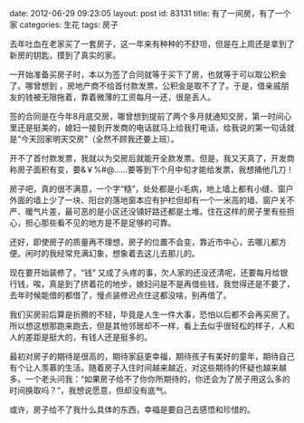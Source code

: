 date: 2012-06-29 09:23:05
layout: post
id: 83131
title: 有了一间房，有了一个家
categories: 生花
tags: 房子

去年吐血在老家买了一套房子，这一年来有种种的不舒坦，但是在上周还是拿到了新房的钥匙，摸到了真实的家。

一开始准备买房子时，本以为签了合同就等于买下了房，也就等于可以取公积金了。哪曾想到 ，房地产商不给首付款发票，公积金是取不了了。于是，借亲戚朋友的钱被无限拖着，靠着微薄的工资每月一还，很是丢人。

签的合同是在今年8月底交房，哪曾想到提前了两个多月就通知交房，第一时间心里还是挺美的，媳妇一接到开发商的电话就马上给我打电话，给我说的第一句话就是“今天回家明天交房”（全然不顾我还要上班）。

开不了首付款发票，我就以为交房后就能开全款发票。但是，我又天真了，开发商称房子面积有变，要&￥%#@……要等到下个月中旬才能给发票，我想捅他几刀！

房子吧，真的很不满意，一个字“糙”，处处都是小毛病，地上墙上都有小缝、窗户外面的墙上少了一块、阳台的落地窗本应有护栏但却有一个一米高的墙、窗户关不严、暖气片差，最可恶的是小区还没铺好路还都是土堆。住在这样的房子里有些担心，担心那些看不见的地方是不是足够的可靠。

还好，即使房子的质量再不理想，房子的位置不会变，靠近市中心，去哪儿都方便。闲时的我经常充满幻象，想象着去这儿去那儿的。

现在要开始装修了，“钱” 又成了头疼的事，欠人家的还没还清呢，还要每月给银行钱，唉，真是到了挤着花的地步，媳妇问是不是再借些钱，我觉得还是不要了，去年时候能借的都借了，慢点装修迟点住这都没啥，别再借了。

我们买房前后算是折腾的不轻，毕竟是人生一件大事，恐怕以后都不会再买房了。所以想这想那跑来跑去，但是其他邻居却不一样，看上去似乎很轻松的样子，人和人的差距是挺大的，有钱人还是挺多的。

最初对房子的期待是很高的，期待家庭更幸福，期待孩子有美好的童年，期待自己有个让人羡慕的生活。随着房子入住时间越来越近，对这些期待的怀疑也越来越多。一个老头问我：“如果房子给不了你你所期待的，你还会为了房子用这么多的时间换取吗？”，我想说愿意，但却没有底气。

或许，房子给不了我什么具体的东西，幸福是要自己去感悟和珍惜的。
